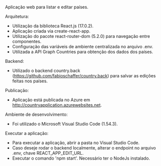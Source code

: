 Aplicação web para listar e editar países.

Arquitetura:

- Utilização da biblioteca React.js (17.0.2).
- Aplicação criada via create-react-app.
- Utilização do pacote react-router-dom (5.2.0) para navegação entre componentes.
- Configuração das variáveis de ambiente centralizada no arquivo .env.
- Utilizada a API Graph Countries para obtenção dos dados dos países.

Backend:

- Utilizado o backend country.back (https://github.com/fabioschaffer/country.back) para salvar as edições feitas nos países.

Publicação:

- Aplicação está publicada no Azure em http://countryapplication.azurewebsites.net.

Ambiente de desenvolvimento:

- Foi utilizado o Microsoft Visual Studio Code (1.54.3).

Executar a aplicação:

- Para executar a aplicação, abrir a pasta no Visual Studio Code.
- Caso deseje rodar o backend localmente, alterar o endpoint no arquivo .env, chave REACT_APP_EDIT_URL.
- Executar o comando 'npm start'. Necessário ter o NodeJs instalado.
